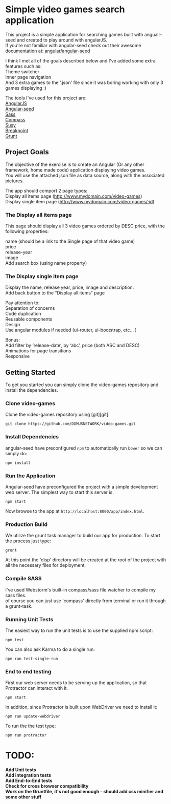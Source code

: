 # Simple video games search application

This project is a simple application for searching games built with angualr-seed and created to play around with angularJS.<br />
If you're not familiar with angular-seed check out their awesome documentation at:
[angular/angular-seed](https://github.com/angular/angular-seed)<br />

I think I met all of the goals described below and I've added some extra features such as:<br />
Theme switcher<br />
Inner page navigation<br />
And 3 extra games to the '.json' file since it was boring working with only 3 games displaying :)<br />

The tools I've used for this project are:<br />
[AngularJS](https://angularjs.org/)<br />
[Angular-seed](https://github.com/angular/angular-seed)<br />
[Sass](http://sass-lang.com/)<br />
[Compass](http://compass-style.org/)<br />
[Susy](http://susy.oddbird.net/)<br />
[Breakpoint](http://breakpoint-sass.com/)<br />
[Grunt](http://gruntjs.com/)


## Project Goals

The objective of the exercise is to create an Angular (Or any other framework, home made code) application displaying video games.<br />
You will use the attached json file as data source, along with the associated pictures.<br />

The app should comport 2 page types:<br />
Display all items page (http://www.mydomain.com/video-games)<br />
Display single item page (http://www.mydomain.com/video-games/:id)<br />


### The Display all items page

This page should display all 3 video games ordered by DESC price, with the following properties:<br />

name (should be a link to the Single page of that video game)<br />
price<br />
release-year<br />
image<br />
Add search box (using name property)<br />


### The Display single item page

Display the name, release year, price, image and description.<br />
Add back button to the “Display all items” page<br />

Pay attention to:<br />
Separation of concerns<br />
Code duplication<br />
Reusable components<br />
Design<br />
Use angular modules if needed (ui-router, ui-bootstrap, etc… )<br />

Bonus:<br />
Add filter by ‘release-date’, by ‘abc’, price (both ASC and DESC)<br />
Animations for page transitions<br />
Responsive<br />


## Getting Started

To get you started you can simply clone the video-games repository and install the dependencies.


### Clone video-games

Clone the video-games repository using [git][git]:

```
git clone https://github.com/DOMUSNETWORK/video-games.git
```


### Install Dependencies

angular-seed have preconfigured `npm` to automatically run `bower` so we can simply do:

```
npm install
```


### Run the Application

Angular-seed have preconfigured the project with a simple development web server.
The simplest way to start this server is:

```
npm start
```

Now browse to the app at `http://localhost:8000/app/index.html`.


### Production Build

We utilize the grunt task manager to build our app for production. To start the process just type:

```
grunt
```

At this point the 'disp' directory will be created at the root of the project with all the necessary files for deployment.


### Compile SASS

I've used Webstorm's built-in compass/sass file watcher to compile my sass files.<br/>
of course you can just use 'compass' directly from terminal or run it through a grunt-task.


### Running Unit Tests

The easiest way to run the unit tests is to use the supplied npm script:

```
npm test
```

You can also ask Karma to do a single run:

```
npm run test-single-run
```

### End to end testing

First our web server needs to be serving up the application, so that Protractor
can interact with it.

```
npm start
```

In addition, since Protractor is built upon WebDriver we need to install it:

```
npm run update-webdriver
```

To run the the test type:

```
npm run protractor
```

# TODO:

<b>Add Unit tests</b><br />
<b>Add integration tests</b><br />
<b>Add End-to-End tests</b><br />
<b>Check for cross browser compatibility</b><br />
<b>Work on the Gruntfile, it's not good enough - should add css minifier and some other stuff</b><br />

<br />
<br />






